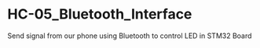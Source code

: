 # HC-05_Bluetooth_Interface
Send signal from our phone using Bluetooth to control LED in STM32 Board
